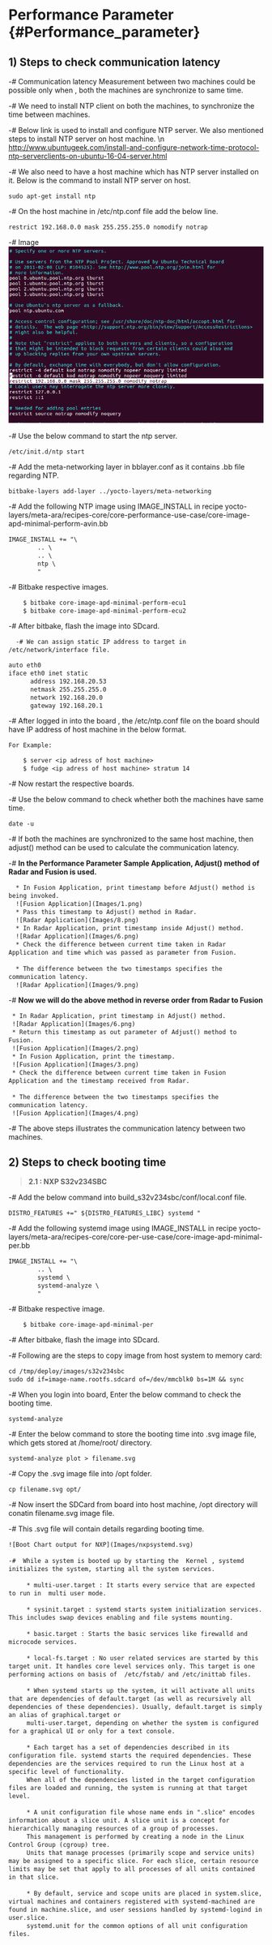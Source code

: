 # Performance Parameter {#Performance_parameter}

## 1) Steps to check communication latency

   -# Communication latency Measurement between two machines could be possible only when , both the machines are synchronize to same time.
   
   -# We need to install NTP client on both the machines, to synchronize the time between machines.

   -# Below link is used to install and configure NTP server. We also mentioned steps to install NTP server on host machine. \n
    <a href="http://www.ubuntugeek.com/install-and-configure-network-time-protocol-ntp-serverclients-on-ubuntu-16-04-server.html" target="_blank"> http://www.ubuntugeek.com/install-and-configure-network-time-protocol-ntp-serverclients-on-ubuntu-16-04-server.html </a>

   
   -# We also need to have a host machine which has NTP server installed on it. Below is the command to install NTP server on host.
~~~ 
sudo apt-get install ntp
~~~

   -# On the host machine in /etc/ntp.conf file add the below line.
~~~ 
restrict 192.168.0.0 mask 255.255.255.0 nomodify notrap
~~~
   -# Image
      ![ntp.conf file on host machine](Images/ntpi.png)
	  
	  
   -# Use the below command to start the ntp server.
~~~
/etc/init.d/ntp start
~~~
   
   -#  Add the meta-networking layer in bblayer.conf as it contains .bb file regarding NTP.
~~~ 
bitbake-layers add-layer ../yocto-layers/meta-networking
~~~

   -# Add the following NTP image using IMAGE_INSTALL in recipe yocto-layers/meta-ara/recipes-core/core-performance-use-case/core-image-apd-minimal-perform-avin.bb
~~~
IMAGE_INSTALL += "\
        .. \
		.. \
		ntp \
        "
~~~

   -# Bitbake respective images.
~~~
    $ bitbake core-image-apd-minimal-perform-ecu1
	$ bitbake core-image-apd-minimal-perform-ecu2
~~~
    
   -# After bitbake, flash the image into SDcard.
   
      -# We can assign static IP address to target in /etc/network/interface file.
~~~
auto eth0
iface eth0 inet static
      address 192.168.20.53
      netmask 255.255.255.0
      network 192.168.20.0
      gateway 192.168.20.1
~~~

   -# After logged in into the board , the /etc/ntp.conf file on the board should have IP address of host machine in the below format.
   
    For Example:
~~~
    $ server <ip adress of host machine>
	$ fudge <ip adress of host machine> stratum 14
~~~
   -# Now restart the respective boards.
   
   -# Use the below command to check whether both the machines have same time.
~~~
date -u
~~~
   -# If both the machines are synchronized to the same host machine, then adjust() method can be used to calculate the communication latency.
   
   -# <b> In the Performance Parameter Sample Application, Adjust() method of Radar and Fusion is used. </b>
   
      * In Fusion Application, print timestamp before Adjust() method is being invoked.
	  ![Fusion Application](Images/1.png)
	  * Pass this timestamp to Adjust() method in Radar.
	  ![Radar Application](Images/8.png)
	  * In Radar Application, print timestamp inside Adjust() method.
	  ![Radar Application](Images/6.png)
	  * Check the difference between current time taken in Radar Application and time which was passed as parameter from Fusion.
	  
      * The difference between the two timestamps specifies the communication latency.
      ![Radar Application](Images/9.png)
	  
	  
   -# <b> Now we will do the above method in reverse order from Radar to Fusion </b>
   
	 * In Radar Application, print timestamp in Adjust() method.
	 ![Radar Application](Images/6.png)
	 * Return this timestamp as out parameter of Adjust() method to Fusion.
	 ![Fusion Application](Images/2.png)
	 * In Fusion Application, print the timestamp.
	 ![Fusion Application](Images/3.png)
	 * Check the difference between current time taken in Fusion Application and the timestamp received from Radar.
	 
     * The difference between the two timestamps specifies the communication latency.
     ![Fusion Application](Images/4.png)
	
	
   -# The above steps illustrates the communication latency between two machines.
	  
	  
	  
## 2) Steps to check booting time
	
>  **2.1 : NXP S32v234SBC**
   
   -# Add the below command into build_s32v234sbc/conf/local.conf file.
~~~
DISTRO_FEATURES +=" ${DISTRO_FEATURES_LIBC} systemd "
~~~
   
   -# Add the following systemd image using IMAGE_INSTALL in recipe yocto-layers/meta-ara/recipes-core/core-per-use-case/core-image-apd-minimal-per.bb
~~~
IMAGE_INSTALL += "\
        .. \
		systemd \
		systemd-analyze \
        "
~~~

   -# Bitbake respective image.
~~~
    $ bitbake core-image-apd-minimal-per
~~~

   -# After bitbake, flash the image into SDcard.
   
   -# Following are the steps to copy image from host system to memory card:
~~~
cd /tmp/deploy/images/s32v234sbc
sudo dd if=image-name.rootfs.sdcard of=/dev/mmcblk0 bs=1M && sync
~~~
   
   -# When you login into board, Enter the below command to check the booting time.
~~~
systemd-analyze
~~~

   -# Enter the below command to store the booting time into .svg image file, which gets stored at /home/root/ directory.
~~~
systemd-analyze plot > filename.svg
~~~

   -# Copy the .svg image file into /opt folder.
~~~
cp filename.svg opt/
~~~

   -# Now insert the SDCard from board into host machine, /opt directory will conatin filename.svg image file.

   -# This .svg file will contain details regarding booting time.
   
    ![Boot Chart output for NXP](Images/nxpsystemd.svg)
	
	-#  While a system is booted up by starting the  Kernel , systemd initializes the system, starting all the system services.
	
	     * multi-user.target : It starts every service that are expected to run in  multi user mode.
		  
		 * sysinit.target : systemd starts system initialization services. This includes swap devices enabling and file systems mounting.
		  
		 * basic.target : Starts the basic services like firewalld and microcode services.
		  
		 * local-fs.target : No user related services are started by this target unit. It handles core level services only. This target is one performing actions on basis of  /etc/fstab/ and /etc/inittab files.
		  
		 * When systemd starts up the system, it will activate all units that are dependencies of default.target (as well as recursively all dependencies of these dependencies). Usually, default.target is simply an alias of graphical.target or 
		 multi-user.target, depending on whether the system is configured for a graphical UI or only for a text console.
		  
		 * Each target has a set of dependencies described in its configuration file. systemd starts the required dependencies. These dependencies are the services required to run the Linux host at a specific level of functionality. 
		 When all of the dependencies listed in the target configuration files are loaded and running, the system is running at that target level.
	
	     * A unit configuration file whose name ends in ".slice" encodes information about a slice unit. A slice unit is a concept for hierarchically managing resources of a group of processes. 
	     This management is performed by creating a node in the Linux Control Group (cgroup) tree. 
	     Units that manage processes (primarily scope and service units) may be assigned to a specific slice. For each slice, certain resource limits may be set that apply to all processes of all units contained in that slice. 

         * By default, service and scope units are placed in system.slice, virtual machines and containers registered with systemd-machined are found in machine.slice, and user sessions handled by systemd-logind in user.slice.
         systemd.unit for the common options of all unit configuration files.
